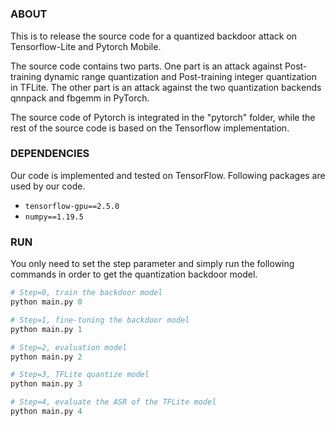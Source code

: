 #  

### ABOUT
This is to release the source code for a quantized backdoor attack on Tensorflow-Lite and Pytorch Mobile.

The source code contains two parts. One part is an attack against Post-training dynamic range quantization and Post-training integer quantization in TFLite. The other part is an attack against the two quantization backends qnnpack and fbgemm in PyTorch.

The source code of Pytorch is integrated in the "pytorch" folder, while the rest of the source code is based on the Tensorflow implementation.

### DEPENDENCIES
Our code is implemented and tested on TensorFlow. Following packages are used by our code.
- `tensorflow-gpu==2.5.0`
- `numpy==1.19.5`

### RUN
You only need to set the step parameter and simply run the following commands in order to get the quantization backdoor model.
```python
# Step=0, train the backdoor model
python main.py 0

# Step=1, fine-tuning the backdoor model
python main.py 1

# Step=2, evaluation model
python main.py 2

# Step=3, TFLite quantize model
python main.py 3

# Step=4, evaluate the ASR of the TFLite model
python main.py 4
```
